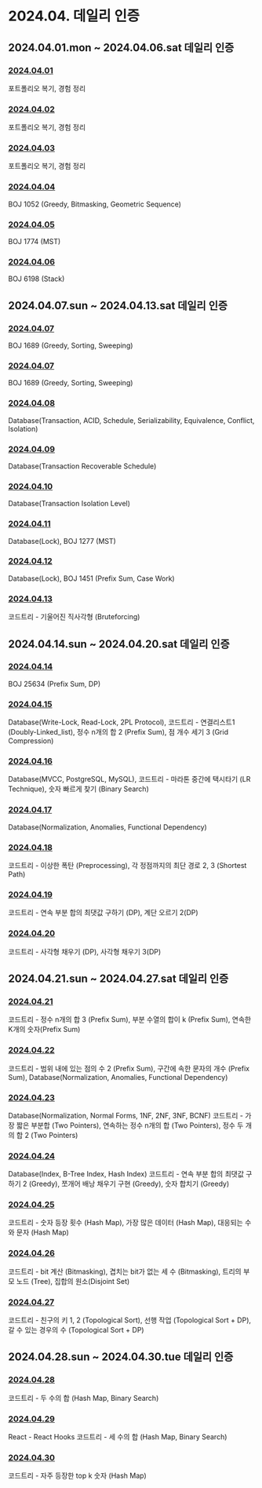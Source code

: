 # 2024.04. 데일리 인증

## 2024.04.01.mon ~ 2024.04.06.sat 데일리 인증

### [2024.04.01](https://github.com/jwelyl/daily_certification/blob/main/2024/04/01/24_04_01_daily_certification.md)
포트폴리오 복기, 경험 정리

### [2024.04.02](https://github.com/jwelyl/daily_certification/blob/main/2024/04/02/24_04_02_daily_certification.md)
포트폴리오 복기, 경험 정리

### [2024.04.03](https://github.com/jwelyl/daily_certification/blob/main/2024/04/03/24_04_03_daily_certification.md)
포트폴리오 복기, 경험 정리

### [2024.04.04](https://github.com/jwelyl/daily_certification/blob/main/2024/04/04/24_04_04_daily_certification.md)
BOJ 1052 (Greedy, Bitmasking, Geometric Sequence)

### [2024.04.05](https://github.com/jwelyl/daily_certification/blob/main/2024/04/05/24_04_05_daily_certification.md)
BOJ 1774 (MST)

### [2024.04.06](https://github.com/jwelyl/daily_certification/blob/main/2024/04/06/24_04_06_daily_certification.md)
BOJ 6198 (Stack)

## 2024.04.07.sun ~ 2024.04.13.sat 데일리 인증

### [2024.04.07](https://github.com/jwelyl/daily_certification/blob/main/2024/04/07/24_04_07_daily_certification.md)
BOJ 1689 (Greedy, Sorting, Sweeping)

### [2024.04.07](https://github.com/jwelyl/daily_certification/blob/main/2024/04/07/24_04_07_daily_certification.md)
BOJ 1689 (Greedy, Sorting, Sweeping)

### [2024.04.08](https://github.com/jwelyl/daily_certification/blob/main/2024/04/08/24_04_08_daily_certification.md)
Database(Transaction, ACID, Schedule, Serializability, Equivalence, Conflict, Isolation)

### [2024.04.09](https://github.com/jwelyl/daily_certification/blob/main/2024/04/09/24_04_09_daily_certification.md)
Database(Transaction Recoverable Schedule)

### [2024.04.10](https://github.com/jwelyl/daily_certification/blob/main/2024/04/10/24_04_10_daily_certification.md)
Database(Transaction Isolation Level)

### [2024.04.11](https://github.com/jwelyl/daily_certification/blob/main/2024/04/11/24_04_11_daily_certification.md)
Database(Lock), BOJ 1277 (MST)

### [2024.04.12](https://github.com/jwelyl/daily_certification/blob/main/2024/04/12/24_04_12_daily_certification.md)
Database(Lock), BOJ 1451 (Prefix Sum, Case Work)

### [2024.04.13](https://github.com/jwelyl/daily_certification/blob/main/2024/04/13/24_04_13_daily_certification.md)
코드트리 - 기울어진 직사각형 (Bruteforcing)

## 2024.04.14.sun ~ 2024.04.20.sat 데일리 인증

### [2024.04.14](https://github.com/jwelyl/daily_certification/blob/main/2024/04/14/24_04_14_daily_certification.md)
BOJ 25634 (Prefix Sum, DP)

### [2024.04.15](https://github.com/jwelyl/daily_certification/blob/main/2024/04/15/24_04_15_daily_certification.md)
Database(Write-Lock, Read-Lock, 2PL Protocol),
코드트리 - 연결리스트1 (Doubly-Linked_list), 정수 n개의 합 2 (Prefix Sum), 점 개수 세기 3 (Grid Compression)

### [2024.04.16](https://github.com/jwelyl/daily_certification/blob/main/2024/04/16/24_04_16_daily_certification.md)
Database(MVCC, PostgreSQL, MySQL),
코드트리 - 마라톤 중간에 택시타기 (LR Technique), 숫자 빠르게 찾기 (Binary Search)

### [2024.04.17](https://github.com/jwelyl/daily_certification/blob/main/2024/04/17/24_04_17_daily_certification.md)
Database(Normalization, Anomalies, Functional Dependency)

### [2024.04.18](https://github.com/jwelyl/daily_certification/blob/main/2024/04/18/24_04_18_daily_certification.md)
코드트리 - 이상한 폭탄 (Preprocessing), 각 정점까지의 최단 경로 2, 3 (Shortest Path)

### [2024.04.19](https://github.com/jwelyl/daily_certification/blob/main/2024/04/19/24_04_19_daily_certification.md)
코드트리 - 연속 부분 합의 최댓값 구하기 (DP), 계단 오르기 2(DP)

### [2024.04.20](https://github.com/jwelyl/daily_certification/blob/main/2024/04/20/24_04_20_daily_certification.md)
코드트리 - 사각형 채우기 (DP), 사각형 채우기 3(DP)

## 2024.04.21.sun ~ 2024.04.27.sat 데일리 인증

### [2024.04.21](https://github.com/jwelyl/daily_certification/blob/main/2024/04/21/24_04_21_daily_certification.md)
코드트리 - 정수 n개의 합 3 (Prefix Sum), 부분 수열의 합이 k (Prefix Sum), 연속한 K개의 숫자(Prefix Sum)

### [2024.04.22](https://github.com/jwelyl/daily_certification/blob/main/2024/04/22/24_04_22_daily_certification.md)
코드트리 - 범위 내에 있는 점의 수 2 (Prefix Sum), 구간에 속한 문자의 개수 (Prefix Sum), Database(Normalization, Anomalies, Functional Dependency)

### [2024.04.23](https://github.com/jwelyl/daily_certification/blob/main/2024/04/23/24_04_23_daily_certification.md)
Database(Normalization, Normal Forms, 1NF, 2NF, 3NF, BCNF)
코드트리 - 가장 짧은 부분합 (Two Pointers), 연속하는 정수 n개의 합 (Two Pointers), 정수 두 개의 합 2 (Two Pointers)

### [2024.04.24](https://github.com/jwelyl/daily_certification/blob/main/2024/04/24/24_04_24_daily_certification.md)
Database(Index, B-Tree Index, Hash Index)
코드트리 - 연속 부분 합의 최댓값 구하기 2 (Greedy), 쪼개어 배낭 채우기 구현 (Greedy), 숫자 합치기 (Greedy)

### [2024.04.25](https://github.com/jwelyl/daily_certification/blob/main/2024/04/25/24_04_25_daily_certification.md)
코드트리 - 숫자 등장 횟수 (Hash Map), 가장 많은 데이터 (Hash Map), 대응되는 수와 문자 (Hash Map)

### [2024.04.26](https://github.com/jwelyl/daily_certification/blob/main/2024/04/26/24_04_26_daily_certification.md)
코드트리 - bit 계산 (Bitmasking), 겹치는 bit가 없는 세 수 (Bitmasking), 트리의 부모 노드 (Tree), 집합의 원소(Disjoint Set)

### [2024.04.27](https://github.com/jwelyl/daily_certification/blob/main/2024/04/27/24_04_27_daily_certification.md)
코드트리 - 친구의 키 1, 2 (Topological Sort), 선행 작업 (Topological Sort + DP), 갈 수 있는 경우의 수 (Topological Sort + DP)

## 2024.04.28.sun ~ 2024.04.30.tue 데일리 인증

### [2024.04.28](https://github.com/jwelyl/daily_certification/blob/main/2024/04/28/24_04_28_daily_certification.md)
코드트리 - 두 수의 합 (Hash Map, Binary Search)

### [2024.04.29](https://github.com/jwelyl/daily_certification/blob/main/2024/04/29/24_04_29_daily_certification.md)
React - React Hooks
코드트리 - 세 수의 합 (Hash Map, Binary Search)

### [2024.04.30](https://github.com/jwelyl/daily_certification/blob/main/2024/04/30/24_04_30_daily_certification.md)
코드트리 - 자주 등장한 top k 숫자 (Hash Map)